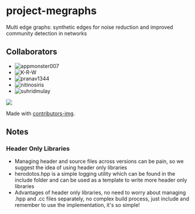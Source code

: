 # project-megraphs
Multi edge graphs: synthetic edges for noise reduction and improved community detection in networks

## Collaborators
* ![appmonster007](https://github.com/appmonster007)
* ![K-R-W](https://github.com/K-R-W)
* ![pranav1344](https://github.com/pranav1344)
* ![nitinosiris](https://github.com/nitinosiris)
* ![suhridmulay](https://github.com/suhridmulay)

<a href="https://github.com/appmonster007/project-megraphs/graphs/contributors">
  <img src="https://contrib.rocks/image?repo=appmonster007/project-megraphs" />
</a>

Made with [contributors-img](https://contrib.rocks).

## Notes

### Header Only Libraries
- Managing header and source files across versions can be pain, so we suggest the idea of using header only libraries
- herodotos.hpp is a simple logging utility which can be found in the include folder and can be used as a template to write more header only libraries
- Advantages of header only libraries, no need to worry about managing .hpp and .cc files separately, no complex build process, just include and remember to use the implementation, it's so simple!
